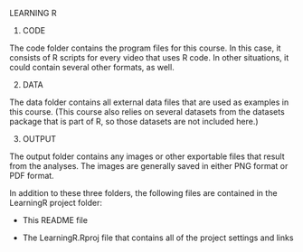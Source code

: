 LEARNING R

1. CODE

The code folder contains the program files for this course. In this case, it consists of R scripts for every video that uses R code. In other situations, it could contain several other formats, as well.

2. DATA

The data folder contains all external data files that are used as examples in this course. (This course also relies on several datasets from the datasets package that is part of R, so those datasets are not included here.)

3. OUTPUT

The output folder contains any images or other exportable files that result from the analyses. The images are generally saved in either PNG format or PDF format.

In addition to these three folders, the following files are contained in the LearningR project folder:

- This README file

- The LearningR.Rproj file that contains all of the project settings and links
